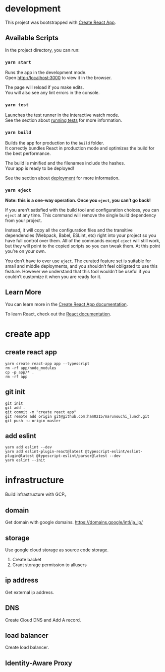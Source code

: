 # development
This project was bootstrapped with [Create React App](https://github.com/facebook/create-react-app).

## Available Scripts

In the project directory, you can run:

### `yarn start`

Runs the app in the development mode.<br />
Open [http://localhost:3000](http://localhost:3000) to view it in the browser.

The page will reload if you make edits.<br />
You will also see any lint errors in the console.

### `yarn test`

Launches the test runner in the interactive watch mode.<br />
See the section about [running tests](https://facebook.github.io/create-react-app/docs/running-tests) for more information.

### `yarn build`

Builds the app for production to the `build` folder.<br />
It correctly bundles React in production mode and optimizes the build for the best performance.

The build is minified and the filenames include the hashes.<br />
Your app is ready to be deployed!

See the section about [deployment](https://facebook.github.io/create-react-app/docs/deployment) for more information.

### `yarn eject`

**Note: this is a one-way operation. Once you `eject`, you can’t go back!**

If you aren’t satisfied with the build tool and configuration choices, you can `eject` at any time. This command will remove the single build dependency from your project.

Instead, it will copy all the configuration files and the transitive dependencies (Webpack, Babel, ESLint, etc) right into your project so you have full control over them. All of the commands except `eject` will still work, but they will point to the copied scripts so you can tweak them. At this point you’re on your own.

You don’t have to ever use `eject`. The curated feature set is suitable for small and middle deployments, and you shouldn’t feel obligated to use this feature. However we understand that this tool wouldn’t be useful if you couldn’t customize it when you are ready for it.

## Learn More

You can learn more in the [Create React App documentation](https://facebook.github.io/create-react-app/docs/getting-started).

To learn React, check out the [React documentation](https://reactjs.org/).


# create app
## create react app

```
yarn create react-app app --typescript
rm -rf app/node_modules
cp -p app/* .
rm -rf app
```

## git init
```
git init
git add .
git commit -m "create react app"
git remote add origin git@github.com:ham0215/marunouchi_lunch.git
git push -u origin master
```

## add eslint
```
yarn add eslint --dev
yarn add eslint-plugin-react@latest @typescript-eslint/eslint-plugin@latest @typescript-eslint/parser@latest --dev
yarn eslint --init
```

# infrastructure
Build infrastructure with GCP。

## domain
Get domain with google domains.
https://domains.google/intl/ja_jp/

## storage
Use google cloud storage as source code storage.

1. Create backet
2. Grant storage permission to allusers

## ip address
Get external ip address.

## DNS
Create Cloud DNS and Add A record.

## load balancer
Create load balancer.

## Identity-Aware Proxy
